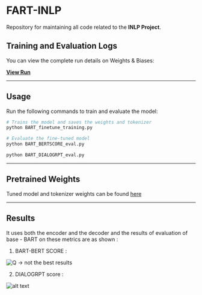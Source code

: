 # **FART-INLP**  
Repository for maintaining all code related to the **INLP Project**.

## **Training and Evaluation Logs**  
You can view the complete run details on Weights & Biases:  

[**View Run**](https://wandb.ai/aniruthzlatan-international-institue-of-information-tech/jedi-configs/runs/xhn7f79x?nw=nwuseraniruthzlatan)

---

## **Usage**  

Run the following commands to train and evaluate the model:

```bash
# Trains the model and saves the weights and tokenizer 
python BART_finetune_training.py 

# Evaluate the fine-tuned model 
python BART_BERTSCORE_eval.py

python BART_DIALOGRPT_eval.py
```

----

## **Pretrained Weights**  

Tuned model and tokenizer weights can be found [here](https://iiithydstudents-my.sharepoint.com/:f:/g/personal/aryan_garg_students_iiit_ac_in/Eg-qghueG5pNuAla6RQsIvYBUzPpJRIDpquGAtUy7R_X2Q?e=9faa8Y)


---

## **Results**  
It uses both the encoder and the decoder and the results of evaluation of base - BART on these metrics are as shown : 

1. BART-BERT SCORE : 

![Q](../FART---INLP/results-pics/BART_BERT.png) -> not the best results 



2. DIALOGRPT score : 

![alt text](../FART---INLP/results-pics/image.png)





